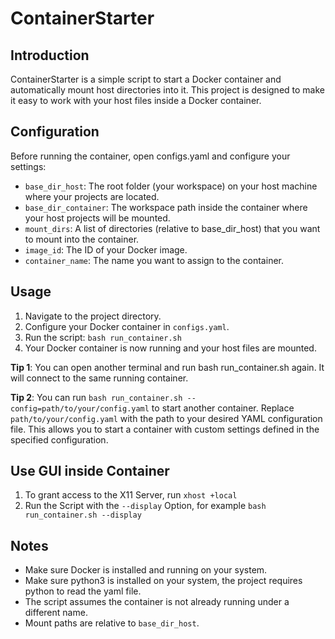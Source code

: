 # ContainerStarter
## Introduction
ContainerStarter is a simple script to start a Docker container and automatically mount host directories into it. This project is designed to make it easy to work with your host files inside a Docker container.

## Configuration
Before running the container, open configs.yaml and configure your settings:
- `base_dir_host`: The root folder (your workspace) on your host machine where your projects are located.
- `base_dir_container`: The workspace path inside the container where your host projects will be mounted.
- `mount_dirs`: A list of directories (relative to base_dir_host) that you want to mount into the container.
- `image_id`: The ID of your Docker image.
- `container_name`: The name you want to assign to the container.

## Usage
1. Navigate to the project directory.
2. Configure your Docker container in `configs.yaml`.
3. Run the script: `bash run_container.sh`
4. Your Docker container is now running and your host files are mounted.
   
<b>Tip 1</b>: You can open another terminal and run bash run_container.sh again. It will connect to the same running container.

<b>Tip 2</b>: You can run `bash run_container.sh --config=path/to/your/config.yaml` to start another container. Replace `path/to/your/config.yaml` with the path to your desired YAML configuration file. This allows you to start a container with custom settings defined in the specified configuration.
## Use GUI inside Container
1. To grant access to the X11 Server, run `xhost +local`
2. Run the Script with the `--display` Option, for example `bash run_container.sh --display`

## Notes
- Make sure Docker is installed and running on your system.
- Make sure python3 is installed on your system, the project requires python to read the yaml file.
- The script assumes the container is not already running under a different name.
- Mount paths are relative to `base_dir_host`.
